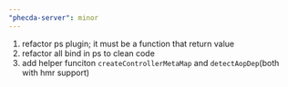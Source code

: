 ```yaml
---
"phecda-server": minor
---
```


1. refactor ps plugin; it must be a function that return value
2. refactor all bind in ps to clean code
3. add helper funciton `createControllerMetaMap` and `detectAopDep`(both with hmr support)
